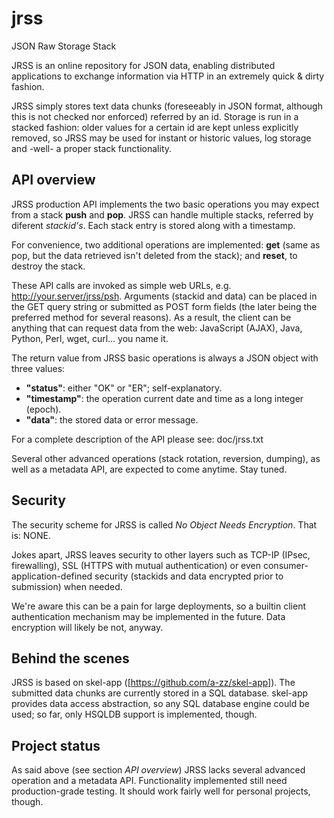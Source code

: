 # jrss
JSON Raw Storage Stack

JRSS is an online repository for JSON data, enabling distributed applications to exchange information via HTTP in an extremely quick & dirty fashion.

JRSS simply stores text data chunks (foreseeably in JSON format, although this is not checked nor enforced) referred by an id. Storage is run in a stacked fashion: older values for a certain id are kept unless explicitly removed, so JRSS may be used for instant or historic values, log storage and -well- a proper stack functionality.

## API overview ##
JRSS production API implements the two basic operations you may expect from a stack **push** and **pop**. JRSS can handle multiple stacks, referred by diferent _stackid's_. Each stack entry is stored along with a timestamp.

For convenience, two additional operations are implemented: **get** (same as pop, but the data retrieved isn't deleted from the stack); and **reset**, to destroy the stack.

These API calls are invoked as simple web URLs, e.g. http://your.server/jrss/psh. Arguments (stackid and data) can be placed in the GET query string or submitted as POST form fields (the later being the preferred method for several reasons). As a result, the client can be anything that can request data from the web: JavaScript (AJAX), Java, Python, Perl, wget, curl... you name it.

The return value from JRSS basic operations is always a JSON object with three values:

* **"status"**: either "OK" or "ER"; self-explanatory.
* **"timestamp"**: the operation current date and time as a long integer (epoch).
* **"data"**: the stored data or error message.

For a complete description of the API please see: doc/jrss.txt

Several other advanced operations (stack rotation, reversion, dumping), as well as a metadata API, are expected to come anytime. Stay tuned.

## Security ##
The security scheme for JRSS is called _No Object Needs Encryption_. That is: NONE.

Jokes apart, JRSS leaves security to other layers such as TCP-IP (IPsec, firewalling), SSL (HTTPS with mutual authentication) or even consumer-application-defined security (stackids and data encrypted prior to submission) when needed.

We're aware this can be a pain for large deployments, so a builtin client authentication mechanism may be implemented in the future. Data encryption will likely be not, anyway.

## Behind the scenes ##
JRSS is based on skel-app ([https://github.com/a-zz/skel-app]). The submitted data chunks are currently stored in a SQL database. skel-app provides data access abstraction, so any SQL database engine could be used; so far, only HSQLDB support is implemented, though.

## Project status ##
As said above (see section _API overview_) JRSS lacks several advanced operation and a metadata API. Functionality implemented still need production-grade testing. It should work fairly well for personal projects, though.
